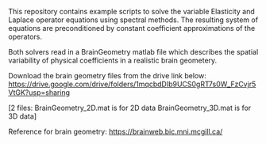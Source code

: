 This repository contains example scripts to solve the 
variable Elasticity and Laplace operator equations 
using spectral methods. The resulting system of equations
are preconditioned by constant coefficient approximations 
of the operators.

Both solvers read in a BrainGeometry matlab file which 
describes the spatial variability of physical coefficients 
in a realistic brain geometery. 

Download the brain geometry files from the drive link below:
https://drive.google.com/drive/folders/1mqcbdDIb9UCS0gRT7s0W_FzCvjr5VtGK?usp=sharing

[2 files: BrainGeometry_2D.mat is for 2D data
          BrainGeometry_3D.mat is for 3D data]


Reference for brain geometry: https://brainweb.bic.mni.mcgill.ca/
